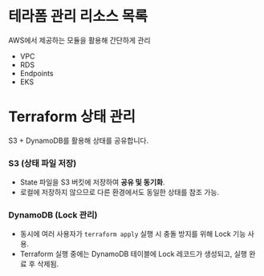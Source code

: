 # 테라폼 관리 리소스 목록
AWS에서 제공하는 모듈을 활용해 간단하게 관리
- VPC 
- RDS
- Endpoints
- EKS 

# Terraform 상태 관리

S3 + DynamoDB를 활용해 상태를 공유합니다.

### S3 (상태 파일 저장)

* State 파일을 S3 버킷에 저장하여 **공유 및 동기화**.
* 로컬에 저장하지 않으므로 다른 환경에서도 동일한 상태를 참조 가능.

### DynamoDB (Lock 관리)

* 동시에 여러 사용자가 `terraform apply` 실행 시 충돌 방지를 위해 Lock 기능 사용.
* Terraform 실행 중에는 DynamoDB 테이블에 Lock 레코드가 생성되고, 실행 완료 후 삭제됨.